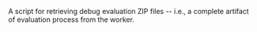 A script for retrieving debug evaluation ZIP files -- i.e., a complete artifact of evaluation process from the worker.

